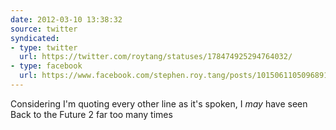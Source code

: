 ```yaml
---
date: 2012-03-10 13:38:32
source: twitter
syndicated:
- type: twitter
  url: https://twitter.com/roytang/statuses/178474925294764032/
- type: facebook
  url: https://www.facebook.com/stephen.roy.tang/posts/10150611050968912
---
```


Considering I'm quoting every other line as it's spoken, I *may* have seen Back to the Future 2 far too many times